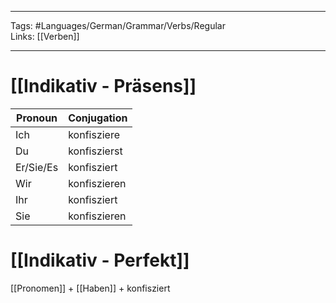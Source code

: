 ___
Tags: #Languages/German/Grammar/Verbs/Regular  
Links: [[Verben]]
___
# [[Indikativ - Präsens]]
Pronoun|Conjugation
------------ | ------------
Ich | konfisziere
Du | konfiszierst
Er/Sie/Es | konfisziert
Wir | konfiszieren
Ihr | konfisziert
Sie | konfiszieren


# [[Indikativ - Perfekt]]
[[Pronomen]] + [[Haben]] + konfisziert